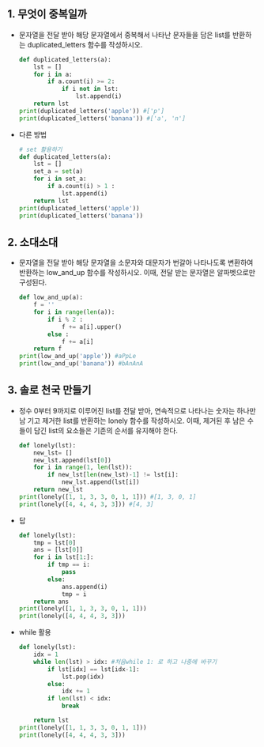 ## 1. 무엇이 중복일까

- 문자열을 전달 받아 해당 문자열에서 중복해서 나타난 문자들을 담은 list를 반환하는
  duplicated_letters 함수를 작성하시오.
  
  ```python
  def duplicated_letters(a):
      lst = []
      for i in a:
          if a.count(i) >= 2:
              if i not in lst:
                  lst.append(i)
      return lst
  print(duplicated_letters('apple')) #['p']
  print(duplicated_letters('banana')) #['a', 'n']
  ```

- 다른 방법
  
  ```python
  # set 활용하기
  def duplicated_letters(a):
      lst = []
      set_a = set(a)
      for i in set_a:
          if a.count(i) > 1 :
              lst.append(i)
      return lst
  print(duplicated_letters('apple'))
  print(duplicated_letters('banana'))
  ```

## 2. 소대소대

- 문자열을 전달 받아 해당 문자열을 소문자와 대문자가 번갈아 나타나도록 변환하여
  반환하는 low_and_up 함수를 작성하시오.
  이때, 전달 받는 문자열은 알파벳으로만 구성된다.
  
  ```python
  def low_and_up(a):
      f = ''
      for i in range(len(a)):
          if i % 2 :
              f += a[i].upper()
          else :
              f += a[i]
      return f
  print(low_and_up('apple')) #aPpLe
  print(low_and_up('banana')) #bAnAnA
  ```

## 3. 솔로 천국 만들기

- 정수 0부터 9까지로 이루어진 list를 전달 받아, 연속적으로 나타나는 숫자는 하나만 남
  기고 제거한 list를 반환하는 lonely 함수를 작성하시오.
  이때, 제거된 후 남은 수들이 담긴 list의 요소들은 기존의 순서를 유지해야 한다.
  
  ```python
  def lonely(lst):
      new_lst= []
      new_lst.append(lst[0])
      for i in range(1, len(lst)):
          if new_lst[len(new_lst)-1] != lst[i]:   
              new_lst.append(lst[i])
      return new_lst
  print(lonely([1, 1, 3, 3, 0, 1, 1])) #[1, 3, 0, 1]
  print(lonely([4, 4, 4, 3, 3])) #[4, 3]
  ```

- 답
  
  ```python
  def lonely(lst):
      tmp = lst[0]
      ans = [lst[0]]
      for i in lst[1:]:
          if tmp == i:
              pass
          else:
              ans.append(i)
              tmp = i
      return ans
  print(lonely([1, 1, 3, 3, 0, 1, 1]))
  print(lonely([4, 4, 4, 3, 3]))
  ```

- while 활용
  
  ```python
  def lonely(lst):
      idx = 1
      while len(lst) > idx: #처음while 1: 로 하고 나중에 바꾸기
          if lst[idx] == lst[idx-1]:
              lst.pop(idx)
          else:
              idx += 1
          if len(lst) < idx:
              break
  
      return lst
  print(lonely([1, 1, 3, 3, 0, 1, 1]))
  print(lonely([4, 4, 4, 3, 3]))
  ```
  
  
